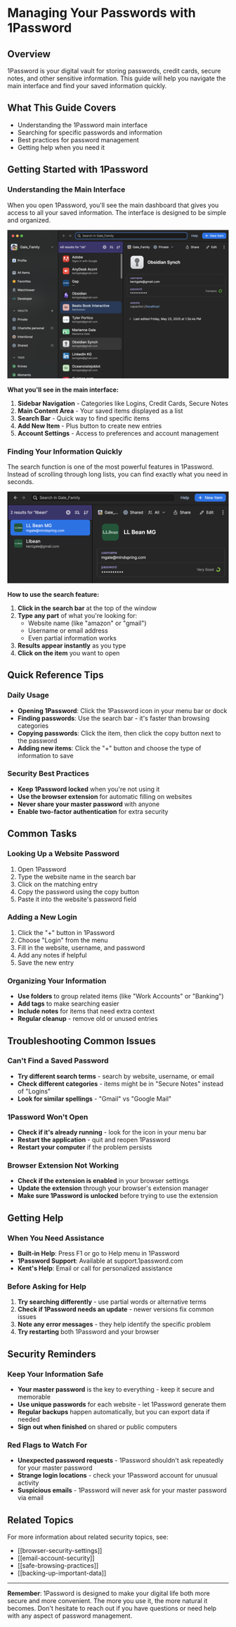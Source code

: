 # Managing Your Passwords with 1Password

## Overview

1Password is your digital vault for storing passwords, credit cards, secure notes, and other sensitive information. This guide will help you navigate the main interface and find your saved information quickly.

## What This Guide Covers

- Understanding the 1Password main interface
- Searching for specific passwords and information
- Best practices for password management
- Getting help when you need it

## Getting Started with 1Password

### Understanding the Main Interface

When you open 1Password, you'll see the main dashboard that gives you access to all your saved information. The interface is designed to be simple and organized.

![](<../assets/screenshots/1password-main.png>)

**What you'll see in the main interface:**

1. **Sidebar Navigation** - Categories like Logins, Credit Cards, Secure Notes
2. **Main Content Area** - Your saved items displayed as a list
3. **Search Bar** - Quick way to find specific items
4. **Add New Item** - Plus button to create new entries
5. **Account Settings** - Access to preferences and account management

### Finding Your Information Quickly

The search function is one of the most powerful features in 1Password. Instead of scrolling through long lists, you can find exactly what you need in seconds.

![](<../assets/screenshots/1password-search.png>)

**How to use the search feature:**

1. **Click in the search bar** at the top of the window
2. **Type any part** of what you're looking for:
    - Website name (like "amazon" or "gmail")
    - Username or email address
    - Even partial information works
3. **Results appear instantly** as you type
4. **Click on the item** you want to open

## Quick Reference Tips

### Daily Usage

- **Opening 1Password**: Click the 1Password icon in your menu bar or dock
- **Finding passwords**: Use the search bar - it's faster than browsing categories
- **Copying passwords**: Click the item, then click the copy button next to the password
- **Adding new items**: Click the "+" button and choose the type of information to save

### Security Best Practices

- **Keep 1Password locked** when you're not using it
- **Use the browser extension** for automatic filling on websites
- **Never share your master password** with anyone
- **Enable two-factor authentication** for extra security

## Common Tasks

### Looking Up a Website Password

1. Open 1Password
2. Type the website name in the search bar
3. Click on the matching entry
4. Copy the password using the copy button
5. Paste it into the website's password field

### Adding a New Login

1. Click the "+" button in 1Password
2. Choose "Login" from the menu
3. Fill in the website, username, and password
4. Add any notes if helpful
5. Save the new entry

### Organizing Your Information

- **Use folders** to group related items (like "Work Accounts" or "Banking")
- **Add tags** to make searching easier
- **Include notes** for items that need extra context
- **Regular cleanup** - remove old or unused entries

## Troubleshooting Common Issues

### Can't Find a Saved Password

- **Try different search terms** - search by website, username, or email
- **Check different categories** - items might be in "Secure Notes" instead of "Logins"
- **Look for similar spellings** - "Gmail" vs "Google Mail"

### 1Password Won't Open

- **Check if it's already running** - look for the icon in your menu bar
- **Restart the application** - quit and reopen 1Password
- **Restart your computer** if the problem persists

### Browser Extension Not Working

- **Check if the extension is enabled** in your browser settings
- **Update the extension** through your browser's extension manager
- **Make sure 1Password is unlocked** before trying to use the extension

## Getting Help

### When You Need Assistance

- **Built-in Help**: Press F1 or go to Help menu in 1Password
- **1Password Support**: Available at support.1password.com
- **Kent's Help**: Email or call for personalized assistance

### Before Asking for Help

1. **Try searching differently** - use partial words or alternative terms
2. **Check if 1Password needs an update** - newer versions fix common issues
3. **Note any error messages** - they help identify the specific problem
4. **Try restarting** both 1Password and your browser

## Security Reminders

### Keep Your Information Safe

- **Your master password** is the key to everything - keep it secure and memorable
- **Use unique passwords** for each website - let 1Password generate them
- **Regular backups** happen automatically, but you can export data if needed
- **Sign out when finished** on shared or public computers

### Red Flags to Watch For

- **Unexpected password requests** - 1Password shouldn't ask repeatedly for your master password
- **Strange login locations** - check your 1Password account for unusual activity
- **Suspicious emails** - 1Password will never ask for your master password via email

## Related Topics

For more information about related security topics, see:

- [[browser-security-settings]]
- [[email-account-security]]
- [[safe-browsing-practices]]
- [[backing-up-important-data]]

---

**Remember**: 1Password is designed to make your digital life both more secure and more convenient. The more you use it, the more natural it becomes. Don't hesitate to reach out if you have questions or need help with any aspect of password management.

